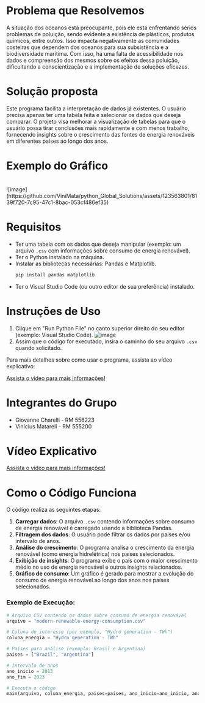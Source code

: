 # Problema que Resolvemos
A situação dos oceanos está preocupante, pois ele está enfrentando sérios problemas de poluição, sendo evidente a existência de plásticos, produtos químicos, entre outros. Isso impacta negativamente as comunidades costeiras que dependem dos oceanos para sua subsistência e a biodiversidade marítima. Com isso, há uma falta de acessibilidade nos dados e compreensão dos mesmos sobre os efeitos dessa poluição, dificultando a conscientização e a implementação de soluções eficazes.

# Solução proposta
Este programa facilita a interpretação de dados já existentes. O usuário precisa apenas ter uma tabela feita e selecionar os dados que deseja comparar. O projeto visa melhorar a visualização de tabelas para que o usuário possa tirar conclusões mais rapidamente e com menos trabalho, fornecendo insights sobre o crescimento das fontes de energia renováveis em diferentes países ao longo dos anos.

# Exemplo do Gráfico
<br>
![image](https://github.com/ViniMata/python_Global_Solutions/assets/123563801/8139f720-7c95-47c1-8bac-053cf486ef35)

# Requisitos
- Ter uma tabela com os dados que deseja manipular (exemplo: um arquivo `.csv` com informações sobre consumo de energia renovável).
- Ter o Python instalado na máquina.
- Instalar as bibliotecas necessárias: Pandas e Matplotlib.
    ```bash
    pip install pandas matplotlib
    ```
- Ter o Visual Studio Code (ou outro editor de sua preferência) instalado.

# Instruções de Uso
1. Clique em "Run Python File" no canto superior direito do seu editor (exemplo: Visual Studio Code).
   ![image](https://github.com/ViniMata/python_Global_Solutions/assets/123563801/40789374-6f8c-4a1a-9b31-48f3abebdd6f)
2. Assim que o código for executado, insira o caminho do seu arquivo `.csv` quando solicitado.

Para mais detalhes sobre como usar o programa, assista ao vídeo explicativo:

<a target="_blank" href="https://youtu.be/FMPBJVXE2eA?si=-1kHIUpL_TAnF_VB">Assista o vídeo para mais informações!</a>

# Integrantes do Grupo
- Giovanne Charelli - RM 556223
- Vinicius Matareli - RM 555200

# Vídeo Explicativo
<a target="_blank" href="https://youtu.be/FMPBJVXE2eA?si=-1kHIUpL_TAnF_VB">Assista o vídeo para mais informações!</a>

# Como o Código Funciona
O código realiza as seguintes etapas:

1. **Carregar dados**: O arquivo `.csv` contendo informações sobre consumo de energia renovável é carregado usando a biblioteca Pandas.
2. **Filtragem dos dados**: O usuário pode filtrar os dados por países e/ou intervalo de anos.
3. **Análise do crescimento**: O programa analisa o crescimento da energia renovável (como energia hidrelétrica) nos países selecionados.
4. **Exibição de insights**: O programa exibe o país com o maior crescimento médio no uso de energia renovável e outros insights relacionados.
5. **Gráfico de consumo**: Um gráfico é gerado para mostrar a evolução do consumo de energia renovável ao longo dos anos nos países selecionados.

### Exemplo de Execução:

```python
# Arquivo CSV contendo os dados sobre consumo de energia renovável
arquivo = "modern-renewable-energy-consumption.csv"

# Coluna de interesse (por exemplo, "Hydro generation - TWh")
coluna_energia = "Hydro generation - TWh"

# Países para análise (exemplo: Brasil e Argentina)
paises = ["Brazil", "Argentina"]

# Intervalo de anos
ano_inicio = 2013
ano_fim = 2023

# Executa o código
main(arquivo, coluna_energia, paises=paises, ano_inicio=ano_inicio, ano_fim=ano_fim)
